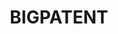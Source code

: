 ---
citation: "@article{DBLP:journals/corr/abs-1906-03741,\n  author    = {Eva Sharma\
  \ and\n               Chen Li and\n               Lu Wang},\n  title     = {{BIGPATENT:}\
  \ {A} Large-Scale Dataset for Abstractive and Coherent\n               Summarization},\n\
  \  journal   = {CoRR},\n  volume    = {abs/1906.03741},\n  year      = {2019},\n\
  \  url       = {http://arxiv.org/abs/1906.03741},\n  eprinttype = {arXiv},\n  eprint\
  \    = {1906.03741},\n  timestamp = {Wed, 26 Jun 2019 07:14:58 +0200},\n  biburl\
  \    = {https://dblp.org/rec/journals/corr/abs-1906-03741.bib},\n  bibsource = {dblp\
  \ computer science bibliography, https://dblp.org}\n}"
contributors:
- Eva Sharma
- Chen Li
- Lu Wang
cost: None
description: 'BIGPATENT, consisting of 1.3 million records of U.S. patent documents
  along with human written abstractive summaries. Each US patent application is filed
  under a Cooperative Patent Classification (CPC) code.


  Compared to existing summarization datasets, BIGPATENT has the following properties:
  i) summaries contain a richer discourse structure with more recurring entities,
  ii) salient content is evenly distributed in the input, and iii) lesser and shorter
  extractive fragments are present in the summaries. Finally, we train and evaluate
  baselines and popular learning models on BIGPATENT to shed light on new challenges
  and motivate future directions for summarization research.'
documentation: https://arxiv.org/pdf/1906.03741.pdf
last_edit: Mon, 04 Sep 2023 02:24:29 GMT
location: https://huggingface.co/datasets/big_patent
maintained_by: Lu Wang, wangluxy@umich.edu
open_access: 'TRUE'
related_publications: https://arxiv.org/pdf/1906.03741.pdf
slug: bigpatent
tags:
- patents
- summarization
- classification
- validation
terms_of_use: CC-by-4.0
title: BIGPATENT
uuid: 6b086e22-fda6-4c15-add6-04253bcb41d3
versioning: 'FALSE'
---